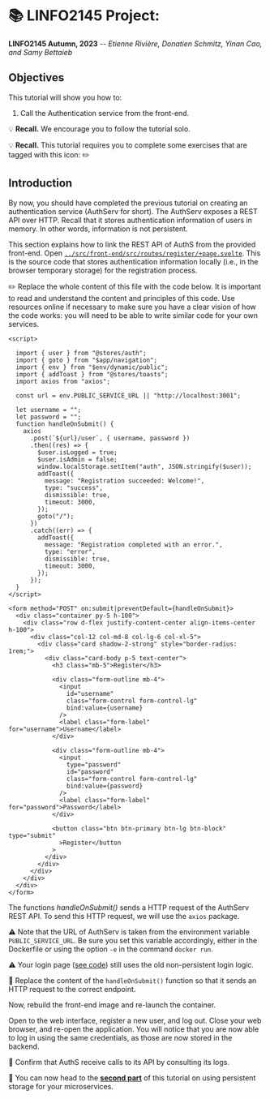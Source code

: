 # :books: LINFO2145 Project: 

**LINFO2145 Autumn, 2023** -- *Etienne Rivière, Donatien Schmitz, Yinan Cao, and Samy Bettaieb*

## Objectives

This tutorial will show you how to:

1. Call the Authentication service from the front-end.

:bulb: **Recall.**
We encourage you to follow the tutorial solo.

:bulb: **Recall.**
This tutorial requires you to complete some exercises that are tagged with this icon: :pencil2:

## Introduction

By now, you should have completed the previous tutorial on creating an authentication service (AuthServ for short).
The AuthServ exposes a REST API over HTTP.
Recall that it stores authentication information of users in memory.
In other words, information is not persistent.

This section explains how to link the REST API of AuthS from the provided front-end.
Open [`../src/front-end/src/routes/register/+page.svelte`](../src/front-end/src/routes/register/+page.svelte).
This is the source code that stores authentication information locally (i.e., in the browser temporary storage) for the registration process.

:pencil2: Replace the whole content of this file with the code below.
It is important to read and understand the content and principles of this code.
Use resources online if necessary to make sure you have a clear vision of how the code works: you will need to be able to write similar code for your own services.

``` svelte
<script>
  
  import { user } from "@stores/auth";
  import { goto } from "$app/navigation";
  import { env } from "$env/dynamic/public";
  import { addToast } from "@stores/toasts";
  import axios from "axios";

  const url = env.PUBLIC_SERVICE_URL || "http://localhost:3001";

  let username = "";
  let password = "";
  function handleOnSubmit() {
    axios
      .post(`${url}/user`, { username, password })
      .then((res) => {
        $user.isLogged = true;
        $user.isAdmin = false;
        window.localStorage.setItem("auth", JSON.stringify($user));
        addToast({
          message: "Registration succeeded: Welcome!",
          type: "success",
          dismissible: true,
          timeout: 3000,
        });
        goto("/");
      })
      .catch((err) => {
        addToast({
          message: "Registration completed with an error.",
          type: "error",
          dismissible: true,
          timeout: 3000,
        });
      });
  }
</script>

<form method="POST" on:submit|preventDefault={handleOnSubmit}>
  <div class="container py-5 h-100">
    <div class="row d-flex justify-content-center align-items-center h-100">
      <div class="col-12 col-md-8 col-lg-6 col-xl-5">
        <div class="card shadow-2-strong" style="border-radius: 1rem;">
          <div class="card-body p-5 text-center">
            <h3 class="mb-5">Register</h3>

            <div class="form-outline mb-4">
              <input
                id="username"
                class="form-control form-control-lg"
                bind:value={username}
              />
              <label class="form-label" for="username">Username</label>
            </div>

            <div class="form-outline mb-4">
              <input
                type="password"
                id="password"
                class="form-control form-control-lg"
                bind:value={password}
              />
              <label class="form-label" for="password">Password</label>
            </div>

            <button class="btn btn-primary btn-lg btn-block" type="submit"
              >Register</button
            >
          </div>
        </div>
      </div>
    </div>
  </div>
</form>
```

The functions *handleOnSubmit()* sends a HTTP request of the AuthServ REST API.
To send this HTTP request, we will use the `axios` package.

:warning:
Note that the URL of AuthServ is taken from the environment variable `PUBLIC_SERVICE_URL`. Be sure you set this variable accordingly, either in the Dockerfile or using the option `-e` in the command `docker run`.

:warning:
Your login page ([see code](../src/front-end/src/routes/login/+page.svelte)) still uses the old non-persistent login logic.

:pencil: Replace the content of the `handleOnSubmit()` function so that it sends an HTTP request to the correct endpoint.

Now, rebuild the front-end image and re-launch the container.

Open to the web interface, register a new user, and log out.
Close your web browser, and re-open the application.
You will notice that you are now able to log in using the same credentials, as those are now stored in the backend.

:pencil: Confirm that AuthS receive calls to its API by consulting its logs.

:checkered_flag: You can now head to the [**second part**](./04_NoSQL_databases.md) of this tutorial on using persistent storage for your microservices.

